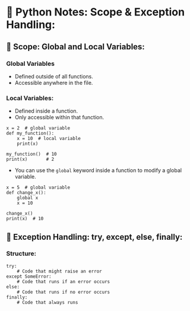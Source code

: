 # 📘 Python Notes: Scope & Exception Handling:
## 🔹 Scope: Global and Local Variables:
### Global Variables
- Defined outside of all functions.
- Accessible anywhere in the file.
### Local Variables:
- Defined inside a function.
- Only accessible within that function.
```
x = 2  # global variable
def my_function():
    x = 10  # local variable
    print(x)

my_function()  # 10
print(x)       # 2
```
- You can use the `global` keyword inside a function to modify a global variable.
```
x = 5  # global variable
def change_x():
    global x
    x = 10

change_x()
print(x)  # 10
```

## 🔹 Exception Handling: try, except, else, finally:
### Structure:
```
try:
    # Code that might raise an error
except SomeError:
    # Code that runs if an error occurs
else:
    # Code that runs if no error occurs
finally:
    # Code that always runs
```
